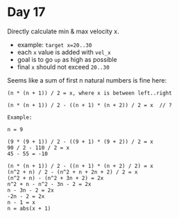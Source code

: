 # Day 17

Directly calculate min & max velocity x.

* example: `target x=20..30`
* each `x` value is added with `vel_x`
* goal is to go `up` as high as possible
* final `x` should not exceed `20..30`

Seems like a sum of first n natural numbers is fine here:

```
(n * (n + 1)) / 2 = x, where x is between left..right
```

```
(n * (n + 1)) / 2 - ((n + 1) * (n + 2)) / 2 = x  // ?

Example:

n = 9

(9 * (9 + 1)) / 2 - ((9 + 1) * (9 + 2)) / 2 = x
90 / 2 - 110 / 2 = x
45 - 55 = -10
```

```
(n * (n + 1)) / 2 - ((n + 1) * (n + 2) / 2) = x
(n^2 + n) / 2 - (n^2 + n + 2n + 2) / 2 = x
(n^2 + n) - (n^2 + 3n + 2) = 2x
n^2 + n - n^2 - 3n - 2 = 2x
n - 3n - 2 = 2x
-2n - 2 = 2x
n - 1 = x
n = abs(x + 1)
```
